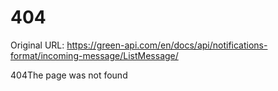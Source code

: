# 404

Original URL: https://green-api.com/en/docs/api/notifications-format/incoming-message/ListMessage/

404The page was not found